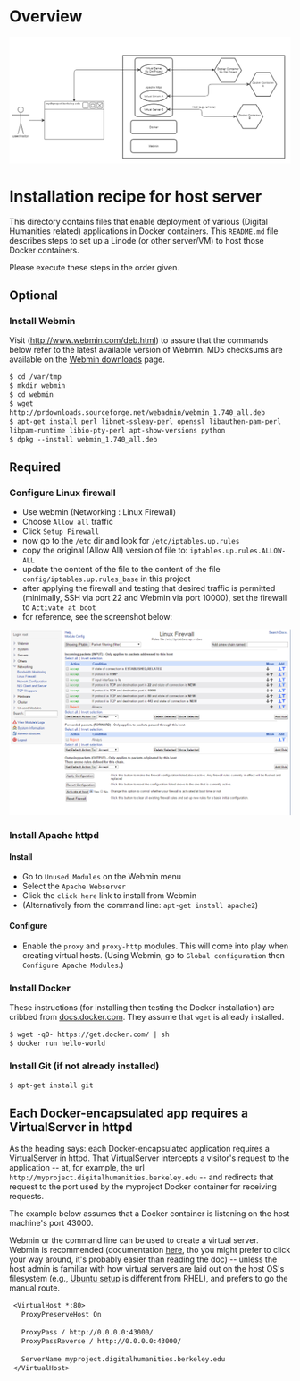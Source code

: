 # Overview

![Digital Humanities Project Hosting using container-based multi-tenancy architecture](docs/DH-Project_ContainerizedMultitenancyArchitecture.png?raw=true "DH Project Hosting: container-based multi-tenancy architecture diagram")

# Installation recipe for host server

This directory contains files that enable deployment of various (Digital Humanities related) applications in Docker containers. This `README.md` file describes steps to set up a Linode (or other server/VM) to host those Docker containers.

Please execute these steps in the order given.

## Optional

### Install Webmin

Visit (http://www.webmin.com/deb.html) to assure that the commands below refer to the latest available version of Webmin. MD5 checksums are available on the [Webmin downloads](http://www.webmin.com/download.html) page.

  ```
  $ cd /var/tmp
  $ mkdir webmin
  $ cd webmin
  $ wget http://prdownloads.sourceforge.net/webadmin/webmin_1.740_all.deb
  $ apt-get install perl libnet-ssleay-perl openssl libauthen-pam-perl libpam-runtime libio-pty-perl apt-show-versions python
  $ dpkg --install webmin_1.740_all.deb
  ```

## Required

### Configure Linux firewall

* Use webmin (Networking : Linux Firewall)
* Choose `Allow all` traffic
* Click `Setup Firewall`
* now go to the `/etc` dir and look for `/etc/iptables.up.rules`
* copy the original (Allow All) version of file to: `iptables.up.rules.ALLOW-ALL`
* update the content of the file to the content of the file `config/iptables.up.rules_base` in this project
* after applying the firewall and testing that desired traffic is permitted (minimally, SSH via port 22 and Webmin via port 10000), set the firewall to `Activate at boot`
* for reference, see the screenshot below:

![Linux Firewall configuration on Webmin interface](docs/LinuxFirewall_WebminScreenshot.png?raw=true "Linux Firewall configuration on Webmin interface")

### Install Apache httpd

#### Install

* Go to `Unused Modules` on the Webmin menu
* Select the `Apache Webserver`
* Click the `click here` link to install from Webmin
* (Alternatively from the command line: `apt-get install apache2`)

#### Configure

* Enable the `proxy` and `proxy-http` modules. This will come into play when creating virtual hosts. (Using Webmin, go to `Global configuration` then `Configure Apache Modules`.)

### Install Docker

These instructions (for installing then testing the Docker installation) are cribbed from [docs.docker.com](https://docs.docker.com/installation/ubuntulinux/). They assume that `wget` is already installed.

  ```
  $ wget -qO- https://get.docker.com/ | sh
  $ docker run hello-world
  ```

### Install Git (if not already installed)

  ```
  $ apt-get install git
  ```
## Each Docker-encapsulated app requires a VirtualServer in httpd

As the heading says: each Docker-encapsulated application requires a VirtualServer in httpd. That VirtualServer intercepts a visitor's request to the application -- at, for example, the url `http://myproject.digitalhumanities.berkeley.edu` -- and redirects that request to the port used by the myproject Docker container for receiving requests.

The example below assumes that a Docker container is listening on the host machine's port 43000.

Webmin or the command line can be used to create a virtual server. Webmin is recommended (documentation [here](http://doxfer.webmin.com/Webmin/Apache_Webserver#Creating_a_new_virtual_host), tho you might prefer to click your way around, it's probably easier than reading the doc) -- unless the host admin is familiar with how virtual servers are laid out on the host OS's filesystem (e.g., [Ubuntu setup](https://www.digitalocean.com/community/tutorials/how-to-set-up-apache-virtual-hosts-on-ubuntu-14-04-lts) is different from RHEL), and prefers to go the manual route. 

  ```
   <VirtualHost *:80>
     ProxyPreserveHost On

     ProxyPass / http://0.0.0.0:43000/
     ProxyPassReverse / http://0.0.0.0:43000/

     ServerName myproject.digitalhumanities.berkeley.edu
   </VirtualHost>

  ```


